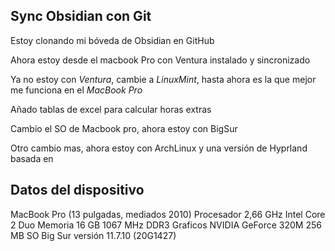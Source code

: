 ## Sync Obsidian con Git

Estoy clonando mi bóveda de Obsidian en GitHub

Ahora estoy desde el macbook Pro con Ventura instalado y sincronizado

Ya no estoy con *Ventura*, cambie a *LinuxMint*, hasta ahora es la que mejor me funciona en el   *_MacBook Pro_* 

Añado tablas de excel para calcular horas extras


Cambio el SO de Macbook pro, ahora estoy con BigSur

Otro cambio mas, ahora estoy con ArchLinux y una versión de Hyprland basada en 
## Datos del dispositivo

MacBook Pro (13 pulgadas, mediados 2010)
Procesador 2,66 GHz Intel Core 2 Duo
Memoria 16 GB 1067 MHz DDR3
Graficos NVIDIA GeForce 320M 256 MB
SO Big Sur versión 11.7.10 (20G1427)
